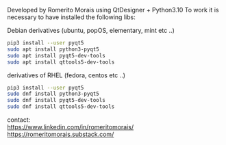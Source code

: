 
Developed by Romerito Morais using QtDesigner + Python3.10
To work it is necessary to have installed the following libs:

Debian derivatives (ubuntu, popOS, elementary, mint etc ..)
```bash
pip3 install --user pyqt5
sudo apt install python3-pyqt5
sudo apt install pyqt5-dev-tools
sudo apt install qttools5-dev-tools
```

derivatives of RHEL (fedora, centos etc ..)
```bash
pip3 install --user pyqt5
sudo dnf install python3-pyqt5
sudo dnf install pyqt5-dev-tools
sudo dnf install qttools5-dev-tools
```

contact:  
https://www.linkedin.com/in/romeritomorais/  
https://romeritomorais.substack.com/
